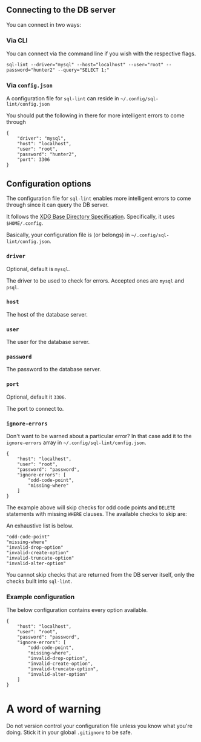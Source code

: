 ## Connecting to the DB server

You can connect in two ways:

### Via CLI

You can connect via the command line if you wish with the respective flags.

```
sql-lint --driver="mysql" --host="localhost" --user="root" --password="hunter2" --query="SELECT 1;"
```

### Via `config.json`

A configuration file for `sql-lint` can reside in `~/.config/sql-lint/config.json`

You should put the following in there for more intelligent errors to come through

```
{
    "driver": "mysql",
    "host": "localhost",
    "user": "root",
    "password": "hunter2",
    "port": 3306
}
```

## Configuration options

The configuration file for `sql-lint` enables more intelligent
errors to come through since it can query the DB server.

It follows the [XDG Base Directory
Specification](https://specifications.freedesktop.org/basedir-spec/basedir-spec-latest.html). Specifically, it uses
`$HOME/.config`.

Basically, your configuration file is (or belongs) in `~/.config/sql-lint/config.json`.

### `driver`

Optional, default is `mysql`.

The driver to be used to check for errors.
Accepted ones are `mysql` and `psql`.

### `host`

The host of the database server.

### `user`

The user for the database server.

### `password`

The password to the database server.

### `port`

Optional, default it `3306`.

The port to connect to.

### `ignore-errors`

Don't want to be warned about a particular error? 
In that case add it to the `ignore-errors` array in `~/.config/sql-lint/config.json`.

```
{
    "host": "localhost",
    "user": "root",
    "password": "password",
    "ignore-errors": [
        "odd-code-point",
        "missing-where"
    ]
}
```

The example above will skip checks for odd code points and `DELETE` statements with missing `WHERE` clauses.
The available checks to skip are:

An exhaustive list is below.

```
"odd-code-point"
"missing-where"
"invalid-drop-option"
"invalid-create-option"
"invalid-truncate-option"
"invalid-alter-option"
```

You cannot skip checks that are returned from the DB server itself, only the checks built into `sql-lint`.

### Example configuration

The below configuration contains every option available.

```
{
    "host": "localhost",
    "user": "root",
    "password": "password",
    "ignore-errors": [
        "odd-code-point",
        "missing-where",
        "invalid-drop-option",
        "invalid-create-option",
        "invalid-truncate-option",
        "invalid-alter-option"
    ]
}
```

# A word of warning

Do not version control your configuration file unless you know what you're
doing. Stick it in your global `.gitignore` to be safe.
